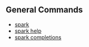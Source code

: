 ## General Commands

- [spark](./spark.md)
- [spark help](./spark-help.md)
- [spark completions](./spark-completions.md)
